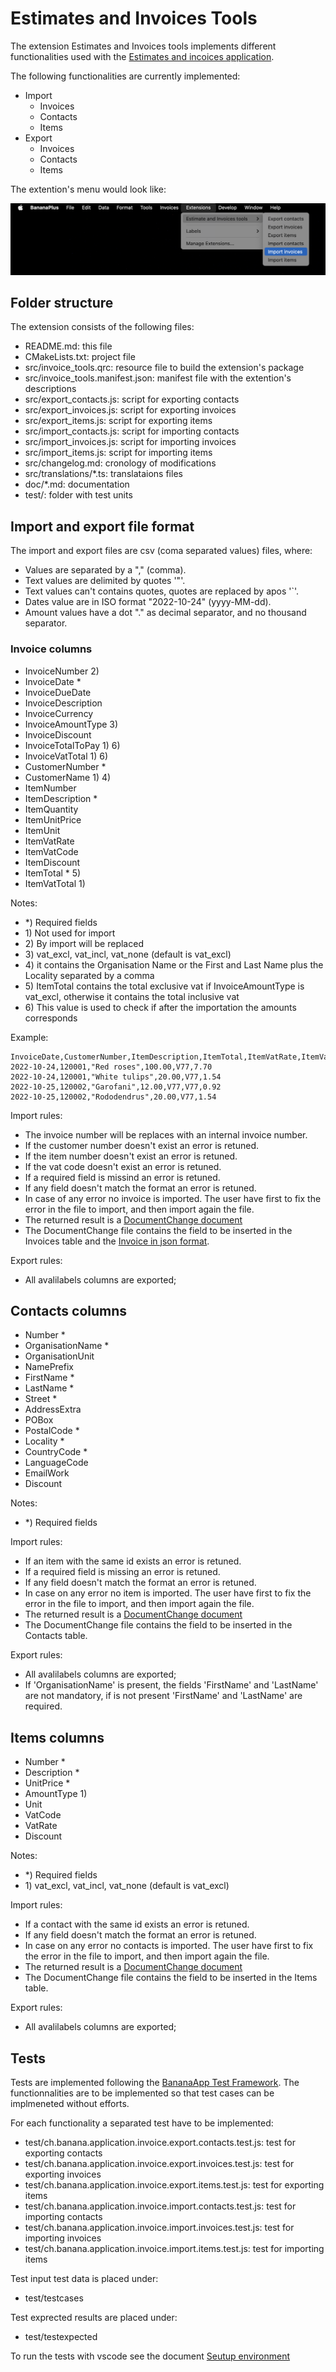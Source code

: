 # Estimates and Invoices Tools

The extension Estimates and Invoices tools implements different functionalities used with the [Estimates and incoices application](https://www.banana.ch/doc/en/node/9752).

The following functionalities are currently implemented:

- Import 
  - Invoices
  - Contacts
  - Items
- Export
  - Invoices
  - Contacts
  - Items

The extention's menu would look like:

![Menu Esttimates and invoices Tools](doc/menu.png)

## Folder structure

The extension consists of the following files:

- README.md: this file
- CMakeLists.txt: project file
- src/invoice_tools.qrc: resource file to build the extension's package
- src/invoice_tools.manifest.json: manifest file with the extention's descriptions
- src/export_contacts.js: script for exporting contacts
- src/export_invoices.js: script for exporting invoices
- src/export_items.js: script for exporting items
- src/import_contacts.js: script for importing contacts
- src/import_invoices.js: script for importing invoices
- src/import_items.js: script for importing items
- src/changelog.md: cronology of modifications
- src/translations/*.ts: translataions files
- doc/*.md: documentation
- test/: folder with test units

## Import and export file format

The import and export files are csv (coma separated values) files, where:

- Values are separated by a "," (comma).
- Text values are delimited by quotes '"'.
- Text values can't contains quotes, quotes are replaced by apos '`'.
- Dates value are in ISO format "2022-10-24" (yyyy-MM-dd).
- Amount values have a dot "." as decimal separator, and no thousand separator.

### Invoice columns

- InvoiceNumber 2)
- InvoiceDate *
- InvoiceDueDate
- InvoiceDescription
- InvoiceCurrency
- InvoiceAmountType 3)
- InvoiceDiscount
- InvoiceTotalToPay 1) 6)
- InvoiceVatTotal 1) 6)
- CustomerNumber *
- CustomerName 1) 4)
- ItemNumber
- ItemDescription *
- ItemQuantity
- ItemUnitPrice
- ItemUnit
- ItemVatRate
- ItemVatCode
- ItemDiscount
- ItemTotal * 5)
- ItemVatTotal 1)

Notes:

- *\) Required fields
- 1\) Not used for import  
- 2\) By import will be replaced  
- 3\) vat_excl, vat_incl, vat_none (default is vat_excl)  
- 4\) it contains the Organisation Name or the First and Last Name plus the Locality separated by a comma  
- 5\) ItemTotal contains the total exclusive vat if InvoiceAmountType is vat_excl, otherwise it contains the total inclusive vat
- 6\) This value is used to check if after the importation the amounts corresponds

Example:

```csv
InvoiceDate,CustomerNumber,ItemDescription,ItemTotal,ItemVatRate,ItemVatTotal
2022-10-24,120001,"Red roses",100.00,V77,7.70
2022-10-24,120001,"White tulips",20.00,V77,1.54
2022-10-25,120002,"Garofani",12.00,V77,V77,0.92
2022-10-25,120002,"Rododendrus",20.00,V77,1.54
```

Import rules:

- The invoice number will be replaces with an internal invoice number.
- If the customer number doesn't exist an error is retuned.
- If the item number doesn't exist an error is retuned.
- If the vat code doesn't exist an error is retuned.
- If a required field is missind an error is retuned.
- If any field doesn't match the format an error is retuned.
- In case of any error no invoice is imported. The user have first to fix the error in the file to import, and then import again the file.
- The returned result is a [DocumentChange document](https://www.banana.ch/doc/en/node/9641)
- The DocumentChange file contains the field to be inserted in the Invoices table and the [Invoice in json format](https://www.banana.ch/doc/en/node/8833).

Export rules:

- All avalilabels columns are exported;

## Contacts columns

- Number *
- OrganisationName *
- OrganisationUnit
- NamePrefix
- FirstName *
- LastName *
- Street *
- AddressExtra
- POBox
- PostalCode *
- Locality *
- CountryCode *
- LanguageCode
- EmailWork
- Discount

Notes:

- *\) Required fields

Import rules:

- If an item with the same id exists an error is retuned.
- If a required field is missing an error is retuned.
- If any field doesn't match the format an error is retuned.
- In case on any error no item is imported. The user have first to fix the error in the file to import, and then import again the file.
- The returned result is a [DocumentChange document](https://www.banana.ch/doc/en/node/9641)
- The DocumentChange file contains the field to be inserted in the Contacts table.

Export rules:

- All avalilabels columns are exported;
- If 'OrganisationName' is present, the fields 'FirstName' and 'LastName' are not mandatory, if is not present 'FirstName' and 'LastName' are required.

## Items columns

- Number *
- Description *
- UnitPrice *
- AmountType 1)
- Unit
- VatCode
- VatRate
- Discount

Notes:

- *\) Required fields
- 1\) vat_excl, vat_incl, vat_none (default is vat_excl)

Import rules:

- If a contact with the same id exists an error is retuned.
- If any field doesn't match the format an error is retuned.
- In case on any error no contacts is imported. The user have first to fix the error in the file to import, and then import again the file.
- The returned result is a [DocumentChange document](https://www.banana.ch/doc/en/node/9641)
- The DocumentChange file contains the field to be inserted in the Items table.

Export rules:

- All avalilabels columns are exported;

## Tests

Tests are implemented following the [BananaApp Test Framework](https://www.banana.ch/doc/en/node/9026). The functionnalities are to be implemented so that test cases can be implmeneted without efforts.

For each functionality a separated test have to be implemented:

- test/ch.banana.application.invoice.export.contacts.test.js: test for exporting contacts
- test/ch.banana.application.invoice.export.invoices.test.js: test for exporting invoices
- test/ch.banana.application.invoice.export.items.test.js: test for exporting items
- test/ch.banana.application.invoice.import.contacts.test.js: test for importing contacts
- test/ch.banana.application.invoice.import.invoices.test.js: test for importing invoices
- test/ch.banana.application.invoice.import.items.test.js: test for importing items

Test input test data is placed under:

- test/testcases

Test exprected results are placed under:

- test/testexpected

To run the tests with vscode see the document [Seutup environment](doc/setupenv.md)

